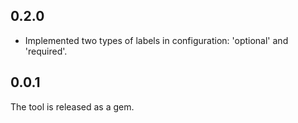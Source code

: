 ## 0.2.0

- Implemented two types of labels in configuration: 'optional' and 'required'.

## 0.0.1

The tool is released as a gem.
